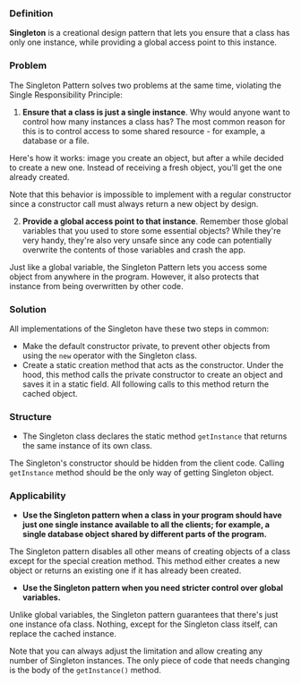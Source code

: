 ### Definition
**Singleton** is a creational design pattern that lets you ensure that a class has only one instance, while providing a global access point to this instance.

### Problem
The Singleton Pattern solves two problems at the same time, violating the Single Responsibility Principle:
1. **Ensure that a class is just a single instance**. Why would anyone want to control how many instances a class has?
The most common reason for this is to control access to some shared resource - for example, a database or a file.

Here's how it works: image you create an object, but after a while
decided to create a new one. Instead of receiving a fresh object, you'll get the one already created.

Note that this behavior is impossible to implement with a regular constructor
since a constructor call must always return a new object by design.

2. **Provide a global access point to that instance**. Remember those global variables
that you used to store some essential objects? While they're very handy, they're also very unsafe
since any code can potentially overwrite the contents of those variables and crash the app.

Just like a global variable, the Singleton Pattern lets you access
some object from anywhere in the program. However, it also protects that instance
from being overwritten by other code.

### Solution
All implementations of the Singleton have these two steps in common:

- Make the default constructor private, to prevent other objects from using the `new` operator with the Singleton class.
- Create a static creation method that acts as the constructor. Under the hood, this method calls the private constructor
to create an object and saves it in a static field. All following calls to this method return the cached object.

### Structure
- The Singleton class declares the static method `getInstance` that returns the same instance of its own class.

The Singleton's constructor should be hidden from the client code. Calling `getInstance` method should be the only way of getting Singleton object.

### Applicability

- **Use the Singleton pattern when a class in your program should have just one single instance available to all the clients; for example, a single database object shared by different parts of the program.**

The Singleton pattern disables all other means of creating objects of a class
except for the special creation method. This method either creates a new object
or returns an existing one if it has already been created.

- **Use the Singleton pattern when you need stricter control over global variables.**

Unlike global variables, the Singleton pattern guarantees that there's just one instance ofa class.
Nothing, except for the Singleton class itself, can replace the cached instance.

Note that you can always adjust the limitation and allow creating any
number of Singleton instances. The only piece of code that needs changing
is the body of the `getInstance()` method.
